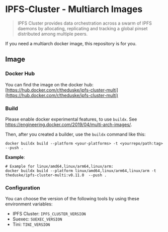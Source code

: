 # IPFS-Cluster - Multiarch Images

> IPFS Cluster provides data orchestration across a swarm of IPFS daemons by allocating, replicating and tracking a global pinset distributed among multiple peers.

If you need a multiarch docker image, this repository is for you.

## Image

### Docker Hub

You can find the image on the docker hub: [https://hub.docker.com/r/theduske/ipfs-cluster-multi](https://hub.docker.com/r/theduske/ipfs-cluster-multi)

### Build

Please enable docker experimental features, to use `buildx`.
See https://engineering.docker.com/2019/04/multi-arch-images/.

Then, after you created a builder, use the `buildx` command like this:

```
docker buildx build --platform <your-platforms> -t <yourrepo/path:tag>  --push .
```

**Example**: 

```
# Example for linux/amd64,linux/arm64,linux/arm:
docker buildx build --platform linux/amd64,linux/arm64,linux/arm -t theduske/ipfs-cluster-multi:v0.11.0  --push .

```

### Configuration
You can choose the version of the following tools by using these environment variables:
* IPFS Cluster: `IPFS_CLUSTER_VERSION`
* Suexec: `SUEXEC_VERSION`
* Tini: `TINI_VERSION`